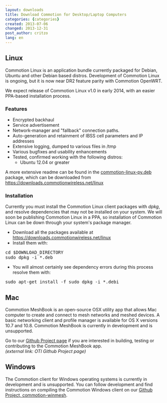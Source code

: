 ```yaml
---
layout: downloads
title: Download Commotion for Desktop/Laptop Computers
categories: {categories}
created: 2013-07-06
changed: 2013-12-31
post_author: critzo
lang: en
---
```

  <h2>Linux</h2>

<p>Commotion Linux is an application bundle currently packaged for Debian, Ubuntu and other Debian based distros. Development of Commotion Linux is ongoing, but it is now near DR2 feature parity with Commotion OpenWRT.</p>

<p>We expect release of Commotion Linux v1.0 in early 2014, with an easier PPA-based installation process.</p>

<h3>Features</h3>

<ul>
	<li>Encrypted backhaul</li>
	<li>Service advertisement</li>
	<li>Network-manager and "fallback" connection paths.</li>
	<li>Auto-generation and retainment of IBSS cell parameters and IP addresses</li>
	<li>Extensive logging, dumped to various files in /tmp</li>
	<li>Various bugfixes and usability enhancements</li>
	<li>Tested, confirmed working with the following distros:
	<ul>
		<li>Ubuntu 12.04 or greater&nbsp;</li>
	</ul>
	</li>
</ul>

<p>A more extensive readme can be found in the <a href="http://downloads.commotionwireless.net/linux/commotion-linux-py_0.2-1_all.deb">commotion-linux-py.deb</a> package, which can be downloaded from<a href="https://downloads.commotionwireless.net/linux"> https://downloads.commotionwireless.net/linux</a></p>

<h3>Installation</h3>

<p>Currently you must install the Commotion Linux client packages with <em>dpkg</em>, and resolve dependencies that may not be installed on your system. We will soon be publishing Commotion Linux in a PPA, so installation of Commotion Linux can be down through your system's package manager.</p>

<ul>
	<li>Download all the packages available at <a href="https://downloads.commotionwireless.net/linux">https://downloads.commotionwireless.net/linux</a></li>
	<li>Install them with:</li>
</ul>

<pre>
cd $DOWNLOAD_DIRECTORY
sudo dpkg -i *.deb</pre>

<ul>
	<li>You will almost certainly see dependency errors during this process resolve them with:</li>
</ul>

<pre>
sudo apt-get install -f sudo dpkg -i *.debi</pre>

<h2>Mac</h2>

<p>Commotion MeshBook is an open-source OSX utility app that allows Mac computer to create and connect to mesh networks and meshed devices. A basic networking client and profile manager is available for OS X versions 10.7 and 10.8. Commotion MeshBook is currently in development and is unsupported.</p>

<p>Go to our <a href="https://github.com/opentechinstitute/commotion-meshbook" target="_blank">Github Project page</a> if you are interested in building, testing or contributing to the Commotion MeshBook app.<br />
<em>(external link: OTI Github Project page)</em></p>

<h2>Windows</h2>

<p>The Commotion client for Windows operating systems is currently in development and is unsupported. You can follow development and find instructions on compiling the Commotion Windows client on our <a href="https://github.com/opentechinstitute/commotion-winmesh">Github Project, commotion-winmesh</a>.</p>
 
